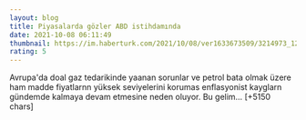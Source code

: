 ```yaml
--- 
layout: blog
title: Piyasalarda gözler ABD istihdamında
date: 2021-10-08 06:11:49
thumbnail: https://im.haberturk.com/2021/10/08/ver1633673509/3214973_1200x627.jpg
rating: 5
---
```

Avrupa'da doal gaz tedarikinde yaanan sorunlar ve petrol bata olmak üzere ham madde fiyatlarnn yüksek seviyelerini korumas enflasyonist kayglarn gündemde kalmaya devam etmesine neden oluyor. Bu gelim… [+5150 chars]